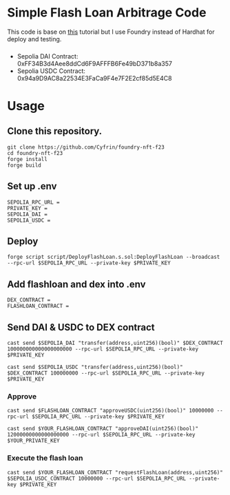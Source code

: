 # Simple Flash Loan Arbitrage Code

This code is base on [this](https://github.com/jspruance/aave-flash-loan-tutorial) tutorial but I use Foundry instead of Hardhat for deploy and testing.

### 
- Sepolia DAI Contract: 0xFF34B3d4Aee8ddCd6F9AFFFB6Fe49bD371b8a357
- Sepolia USDC Contract: 0x94a9D9AC8a22534E3FaCa9F4e7F2E2cf85d5E4C8


# Usage 

## Clone this repository.

```
git clone https://github.com/Cyfrin/foundry-nft-f23
cd foundry-nft-f23
forge install
forge build
```

## Set up .env
```
SEPOLIA_RPC_URL = 
PRIVATE_KEY = 
SEPOLIA_DAI = 
SEPOLIA_USDC = 
```

## Deploy
```
forge script script/DeployFlashLoan.s.sol:DeployFlashLoan --broadcast --rpc-url $SEPOLIA_RPC_URL --private-key $PRIVATE_KEY
```

## Add flashloan and dex into .env
```
DEX_CONTRACT = 
FLASHLOAN_CONTRACT = 
```

## Send DAI & USDC to DEX contract

```
cast send $SEPOLIA_DAI "transfer(address,uint256)(bool)" $DEX_CONTRACT 100000000000000000000 --rpc-url $SEPOLIA_RPC_URL --private-key $PRIVATE_KEY
```
```
cast send $SEPOLIA_USDC "transfer(address,uint256)(bool)" $DEX_CONTRACT 100000000 --rpc-url $SEPOLIA_RPC_URL --private-key $PRIVATE_KEY
```

### Approve

```
cast send $FLASHLOAN_CONTRACT "approveUSDC(uint256)(bool)" 10000000 --rpc-url $SEPOLIA_RPC_URL --private-key $PRIVATE_KEY
```

```
cast send $YOUR_FLASHLOAN_CONTRACT "approveDAI(uint256)(bool)" 12000000000000000000 --rpc-url $SEPOLIA_RPC_URL --private-key $YOUR_PRIVATE_KEY
```

### Execute the flash loan
```
cast send $YOUR_FLASHLOAN_CONTRACT "requestFlashLoan(address,uint256)" $SEPOLIA_USDC_CONTRACT 10000000 --rpc-url $SEPOLIA_RPC_URL --private-key $PRIVATE_KEY
```